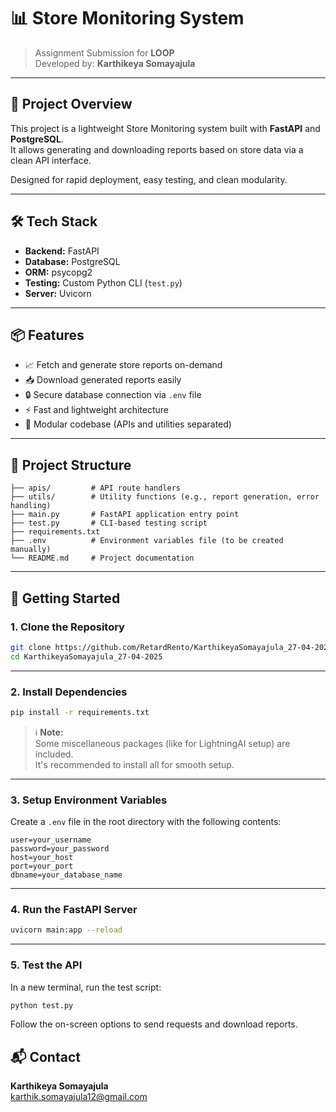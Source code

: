 # 📊 Store Monitoring System

> Assignment Submission for **LOOP**  
> Developed by: **Karthikeya Somayajula**

---

## 🚀 Project Overview

This project is a lightweight Store Monitoring system built with **FastAPI** and **PostgreSQL**.  
It allows generating and downloading reports based on store data via a clean API interface.

Designed for rapid deployment, easy testing, and clean modularity.

---

## 🛠️ Tech Stack

- **Backend:** FastAPI
- **Database:** PostgreSQL
- **ORM:** psycopg2
- **Testing:** Custom Python CLI (`test.py`)
- **Server:** Uvicorn

---

## 📦 Features

- 📈 Fetch and generate store reports on-demand
- 📥 Download generated reports easily
- 🔒 Secure database connection via `.env` file
- ⚡ Fast and lightweight architecture
- 🧩 Modular codebase (APIs and utilities separated)

---

## 📂 Project Structure

```
├── apis/         # API route handlers
├── utils/        # Utility functions (e.g., report generation, error handling)
├── main.py       # FastAPI application entry point
├── test.py       # CLI-based testing script
├── requirements.txt
├── .env          # Environment variables file (to be created manually)
└── README.md     # Project documentation
```

---

## 🏁 Getting Started

### 1. Clone the Repository

```bash
git clone https://github.com/RetardRento/KarthikeyaSomayajula_27-04-2025
cd KarthikeyaSomayajula_27-04-2025
```

---

### 2. Install Dependencies

```bash
pip install -r requirements.txt
```

> ℹ️ **Note:**  
> Some miscellaneous packages (like for LightningAI setup) are included.  
> It's recommended to install all for smooth setup.

---

### 3. Setup Environment Variables

Create a `.env` file in the root directory with the following contents:

```env
user=your_username
password=your_password
host=your_host
port=your_port
dbname=your_database_name
```

---

### 4. Run the FastAPI Server

```bash
uvicorn main:app --reload
```

---

### 5. Test the API

In a new terminal, run the test script:

```bash
python test.py
```

Follow the on-screen options to send requests and download reports.

## 📬 Contact

**Karthikeya Somayajula**  
karthik.somayajula12@gmail.com


